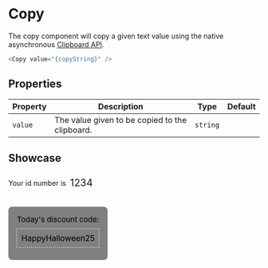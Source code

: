 <script lang="ts">
    import Copy from "$lib/components/Copy.svelte";

    let copyString = "1234";
</script>

# Copy

The copy component will copy a given text value using the native asynchronous [Clipboard API](https://developer.mozilla.org/en-US/docs/Web/API/Clipboard/writeText).

```javascript
<Copy value="{copyString}" />
```

## Properties

| Property | Description                                    | Type     | Default |
| -------- | ---------------------------------------------- | -------- | ------- |
| `value`  | The value given to be copied to the clipboard. | `string` |         |

## Showcase

<div class="showcase">
<div id="first">
    Your id number is 
    <div class="entry">
        1234
        <Copy value={copyString}/>
    </div>
    
</div>
<div id="second">
    Today's discount code: 
    <div class="discount">
        HappyHalloween25
        <Copy value="HappyHalloween25"/>
    </div>
    </div>
</div>
<style>
/* .showcase {
    display: flex;
} */
#first {
    margin-bottom: 2em;
    display: flex;
    align-items: center;
}
#second {
    background-color: grey;
    padding: 1rem;
    width: fit-content;
    border-radius: 0.5em;
    color: black;
    font-size: 15px;
    text-align: center;
}
.entry {
    display: flex;
    font-size: 20px;
    width: fit-content;
    padding: 0.4em;
}
.discount {
    display: flex;
    align-items: center;
    justify-content: space-between;
    border: dotted 2px silver;
    width: fit-content;
    font-size: 16px;
    margin: 0.5em 0;
    padding: 0.5em;
    color: black;
}
</style>
